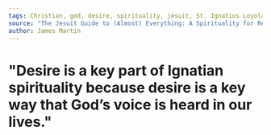 ```yaml
---
tags: Christian, god, desire, spirituality, jesuit, St. Ignatius Loyola, religion
source: "The Jesuit Guide to (Almost) Everything: A Spirituality for Real Life"
author: James Martin
---
```


# "Desire is a key part of Ignatian spirituality because desire is a key way that God’s voice is heard in our lives."